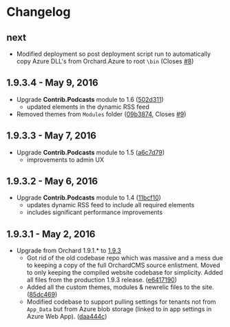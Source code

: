 # Changelog

## next

- Modified deployment so post deployment script run to automatically copy Azure DLL's from Orchard.Azure to root `\bin` (Closes [#8](https://github.com/andrewconnell/aci-orchardcms/issues/8))

## 1.9.3.4 - May 9, 2016

- Upgrade **Contrib.Podcasts** module to 1.6 ([502d311](https://github.com/andrewconnell/aci-orchardcms/commit/502d31129879323337d929437fd75ab912cecff5))
  - updated elements in the dynamic RSS feed
- Removed themes from `Modules` folder ([09b3874](https://github.com/andrewconnell/aci-orchardcms/commit/09b3874be1e4e65ffab9d9148f7a45772cdd26f5), Closes [#9](https://github.com/andrewconnell/aci-orchardcms/issues/9))

## 1.9.3.3 - May 7, 2016

- Upgrade **Contrib.Podcasts** module to 1.5 ([a6c7d79](https://github.com/andrewconnell/aci-orchardcms/commit/a6c7d790774e1c14713483c694ee5341fe26fb79))
  - improvements to admin UX

## 1.9.3.2 - May 6, 2016

- Upgrade **Contrib.Podcasts** module to 1.4 ([11bcf10](https://github.com/andrewconnell/aci-orchardcms/commit/11bcf102c1d5df6d8f7721b75a54d138d77f3d1b))
  - updates dynamic RSS feed to include all required elements
  - includes significant performance improvements

## 1.9.3.1 - May 2, 2016

- Upgrade from Orchard 1.9.1.* to [1.9.3](https://github.com/OrchardCMS/Orchard/releases/tag/1.9.3)
  - Got rid of the old codebase repo which was massive and a mess due to keeping a copy of the full OrchardCMS source enlistment. Moved to only keeping the compiled website codebase for simplicity. Added all files from the production 1.9.3 release. ([e6417190](https://github.com/andrewconnell/aci-orchardcms/commit/e64171907835e6608a6a85553d9686f5250468d8))
  - Added all the custom themes, modules & newrelic files to the site. ([85dc469](https://github.com/andrewconnell/aci-orchardcms/commit/85dc4697d5d4ac3df7b565f25534e172095260db))
  - Modified codebase to support pulling settings for tenants not from `App_Data` but from Azure blob storage (linked to in app settings in Azure Web App). ([daa444c](https://github.com/andrewconnell/aci-orchardcms/commit/daa444c9a1104179949152c69576c33c74303139))
